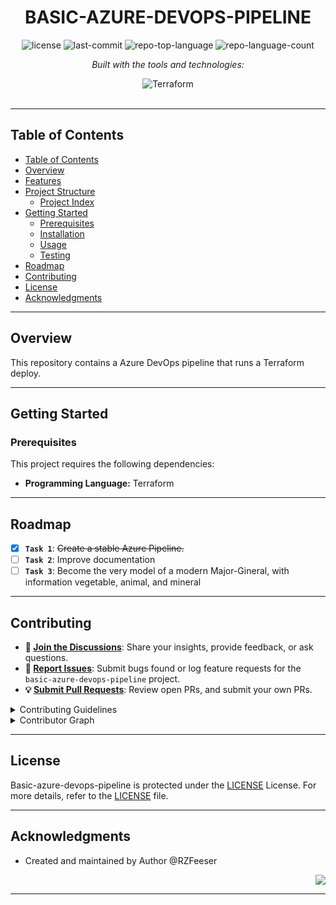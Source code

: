 <div id="top">

<!-- HEADER STYLE: CLASSIC -->
<div align="center">

# BASIC-AZURE-DEVOPS-PIPELINE

<em></em>

<!-- BADGES -->
<img src="https://img.shields.io/github/license/rzfeeser/basic-azure-devops-pipeline?style=flat-square&logo=opensourceinitiative&logoColor=white&color=FF4B4B" alt="license">
<img src="https://img.shields.io/github/last-commit/rzfeeser/basic-azure-devops-pipeline?style=flat-square&logo=git&logoColor=white&color=FF4B4B" alt="last-commit">
<img src="https://img.shields.io/github/languages/top/rzfeeser/basic-azure-devops-pipeline?style=flat-square&color=FF4B4B" alt="repo-top-language">
<img src="https://img.shields.io/github/languages/count/rzfeeser/basic-azure-devops-pipeline?style=flat-square&color=FF4B4B" alt="repo-language-count">

<em>Built with the tools and technologies:</em>

<img src="https://img.shields.io/badge/Terraform-844FBA.svg?style=flat-square&logo=Terraform&logoColor=white" alt="Terraform">

</div>
<br>

---

## Table of Contents

- [Table of Contents](#table-of-contents)
- [Overview](#overview)
- [Features](#features)
- [Project Structure](#project-structure)
    - [Project Index](#project-index)
- [Getting Started](#getting-started)
    - [Prerequisites](#prerequisites)
    - [Installation](#installation)
    - [Usage](#usage)
    - [Testing](#testing)
- [Roadmap](#roadmap)
- [Contributing](#contributing)
- [License](#license)
- [Acknowledgments](#acknowledgments)

---

## Overview
This repository contains a Azure DevOps pipeline that runs a Terraform deploy.


---

## Getting Started

### Prerequisites

This project requires the following dependencies:

- **Programming Language:** Terraform

---

## Roadmap

- [X] **`Task 1`**: <strike>Create a stable Azure Pipeline.</strike>
- [ ] **`Task 2`**: Improve documentation
- [ ] **`Task 3`**: Become the very model of a modern Major-Gineral, with information vegetable, animal, and mineral
---

## Contributing

- **💬 [Join the Discussions](https://github.com/rzfeeser/basic-azure-devops-pipeline/discussions)**: Share your insights, provide feedback, or ask questions.
- **🐛 [Report Issues](https://github.com/rzfeeser/basic-azure-devops-pipeline/issues)**: Submit bugs found or log feature requests for the `basic-azure-devops-pipeline` project.
- **💡 [Submit Pull Requests](https://github.com/rzfeeser/basic-azure-devops-pipeline/blob/main/CONTRIBUTING.md)**: Review open PRs, and submit your own PRs.

<details closed>
<summary>Contributing Guidelines</summary>

1. **Fork the Repository**: Start by forking the project repository to your github account.
2. **Clone Locally**: Clone the forked repository to your local machine using a git client.
   ```sh
   git clone https://github.com/rzfeeser/basic-azure-devops-pipeline
   ```
3. **Create a New Branch**: Always work on a new branch, giving it a descriptive name.
   ```sh
   git checkout -b new-feature-x
   ```
4. **Make Your Changes**: Develop and test your changes locally.
5. **Commit Your Changes**: Commit with a clear message describing your updates.
   ```sh
   git commit -m 'Implemented new feature x.'
   ```
6. **Push to github**: Push the changes to your forked repository.
   ```sh
   git push origin new-feature-x
   ```
7. **Submit a Pull Request**: Create a PR against the original project repository. Clearly describe the changes and their motivations.
8. **Review**: Once your PR is reviewed and approved, it will be merged into the main branch. Congratulations on your contribution!
</details>

<details closed>
<summary>Contributor Graph</summary>
<br>
<p align="left">
   <a href="https://github.com{/rzfeeser/basic-azure-devops-pipeline/}graphs/contributors">
      <img src="https://contrib.rocks/image?repo=rzfeeser/basic-azure-devops-pipeline">
   </a>
</p>
</details>

---

## License

Basic-azure-devops-pipeline is protected under the [LICENSE](https://choosealicense.com/licenses) License. For more details, refer to the [LICENSE](https://choosealicense.com/licenses/) file.

---

## Acknowledgments

- Created and maintained by Author @RZFeeser

<div align="right">

[![][back-to-top]](#top)

</div>


[back-to-top]: https://img.shields.io/badge/-BACK_TO_TOP-151515?style=flat-square


---
